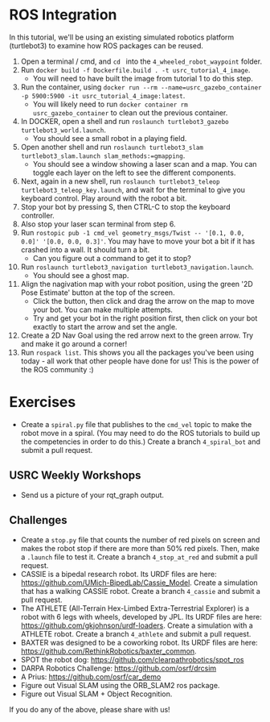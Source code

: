 # ROS Integration

In this tutorial, we'll be using an existing simulated robotics platform (turtlebot3) to examine how ROS packages can be reused.

1. Open a terminal / cmd, and `cd ` into the `4_wheeled_robot_waypoint` folder. 
3. Run `docker build -f Dockerfile.build . -t usrc_tutorial_4_image`.
    - You will need to have built the image from tutorial 1 to do this step.
4. Run the container, using `docker run --rm --name=usrc_gazebo_container -p 5900:5900 -it usrc_tutorial_4_image:latest`.
    - You will likely need to run `docker container rm usrc_gazebo_container` to clean out the previous container.
5. In DOCKER, open a shell and run `roslaunch turtlebot3_gazebo turtlebot3_world.launch`.
    - You should see a small robot in a playing field. 
6. Open another shell and run `roslaunch turtlebot3_slam turtlebot3_slam.launch slam_methods:=gmapping`. 
    - You should see a window showing a laser scan and a map. You can toggle each layer on the left to see the different components.
7. Next, again in a new shell, run `roslaunch turtlebot3_teleop turtlebot3_teleop_key.launch`, and wait for the terminal to give you keyboard control. Play around with the robot a bit.
8. Stop your bot by pressing S, then CTRL-C to stop the keyboard controller.
9. Also stop your laser scan terminal from step 6.
9. Run `rostopic pub -1 cmd_vel geometry_msgs/Twist -- '[0.1, 0.0, 0.0]' '[0.0, 0.0, 0.3]'`. You may have to move your bot a bit if it has crashed into a wall. It should turn a bit.
    - Can you figure out a command to get it to stop?
10. Run `roslaunch turtlebot3_navigation turtlebot3_navigation.launch`. 
    - You should see a ghost map.
11. Align the nagivation map with your robot position, using the green '2D Pose Estimate' button at the top of the screen. 
    - Click the button, then click and drag the arrow on the map to move your bot. You can make multiple attempts.
    - Try and get your bot in the right position first, then click on your bot exactly to start the arrow and set the angle.
12. Create a 2D Nav Goal using the red arrow next to the green arrow. Try and make it go around a corner!
13. Run `rospack list`. This shows you all the packages you've been using today - all work that other people have done for us! This is the power of the ROS community :)

# Exercises
- Create a `spiral.py` file that publishes to the `cmd_vel` topic to make the robot move in a spiral. (You may need to do the ROS tutorials to build up the competencies in order to do this.)  Create a branch `4_spiral_bot` and submit a pull request.

## USRC Weekly Workshops
- Send us a picture of your rqt_graph output.

## Challenges 
- Create a `stop.py` file that counts the number of red pixels on screen and makes the robot stop if there are more than 50% red pixels. Then, make a `.launch` file to test it. Create a branch `4_stop_at_red` and submit a pull request.
- CASSIE is a bipedal research robot. Its URDF files are here: https://github.com/UMich-BipedLab/Cassie_Model. Create a simulation that has a walking CASSIE robot. Create a branch `4_cassie` and submit a pull request.
- The ATHLETE (All-Terrain Hex-Limbed Extra-Terrestrial Explorer) is a robot with 6 legs with wheels, developed by JPL. Its URDF files are here: https://github.com/gkjohnson/urdf-loaders. Create a simulation with a ATHLETE robot. Create a branch `4_athlete` and submit a pull request.
- BAXTER was designed to be a coworking robot. Its URDF files are here: https://github.com/RethinkRobotics/baxter_common. 
- SPOT the robot dog: https://github.com/clearpathrobotics/spot_ros
- DARPA Robotics Challenge: https://github.com/osrf/drcsim
- A Prius: https://github.com/osrf/car_demo
- Figure out Visual SLAM using the ORB_SLAM2 ros package.
- Figure out Visual SLAM + Object Recognition.

If you do any of the above, please share with us! 
